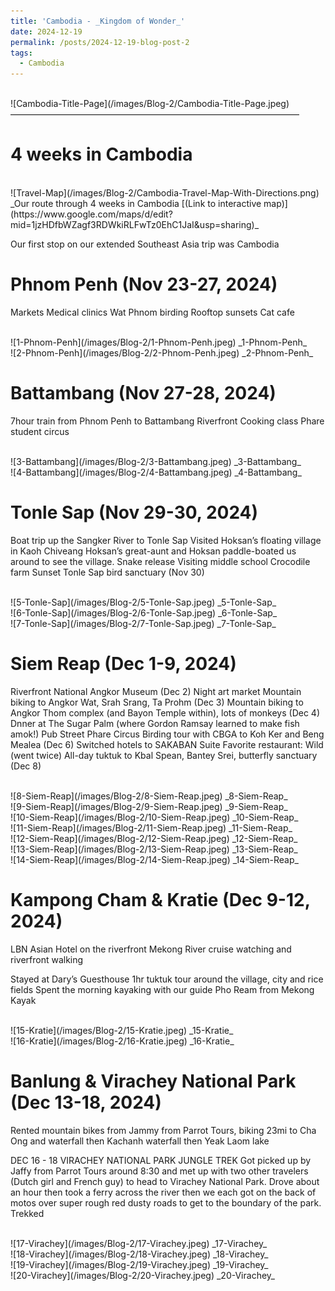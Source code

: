 ```yaml
---
title: 'Cambodia - _Kingdom of Wonder_'
date: 2024-12-19
permalink: /posts/2024-12-19-blog-post-2
tags:
  - Cambodia
---
```


<br/>
![Cambodia-Title-Page](/images/Blog-2/Cambodia-Title-Page.jpeg)
—————————————————————————————————

4 weeks in Cambodia
======
<br/>
![Travel-Map](/images/Blog-2/Cambodia-Travel-Map-With-Directions.png)
_Our route through 4 weeks in Cambodia [(Link to interactive map)](https://www.google.com/maps/d/edit?mid=1jzHDfbWZagf3RDWkiRLFwTz0EhC1JaI&usp=sharing)_

Our first stop on our extended Southeast Asia trip was Cambodia 


Phnom Penh (Nov 23-27, 2024)
======
Markets
Medical clinics
Wat Phnom birding
Rooftop sunsets
Cat cafe


<br/>
![1-Phnom-Penh](/images/Blog-2/1-Phnom-Penh.jpeg)
_1-Phnom-Penh_

<br/>
![2-Phnom-Penh](/images/Blog-2/2-Phnom-Penh.jpeg)
_2-Phnom-Penh_


Battambang (Nov 27-28, 2024)
======
7hour train from Phnom Penh to Battambang
Riverfront
Cooking class
Phare student circus 

<br/>
![3-Battambang](/images/Blog-2/3-Battambang.jpeg)
_3-Battambang_

<br/>
![4-Battambang](/images/Blog-2/4-Battambang.jpeg)
_4-Battambang_


Tonle Sap (Nov 29-30, 2024)
======
Boat trip up the Sangker River to Tonle Sap
Visited Hoksan’s floating village in Kaoh Chiveang
Hoksan’s great-aunt and Hoksan paddle-boated us around to see the village. 
Snake release
Visiting middle school
Crocodile farm
Sunset
Tonle Sap bird sanctuary (Nov 30)

<br/>
![5-Tonle-Sap](/images/Blog-2/5-Tonle-Sap.jpeg)
_5-Tonle-Sap_

<br/>
![6-Tonle-Sap](/images/Blog-2/6-Tonle-Sap.jpeg)
_6-Tonle-Sap_

<br/>
![7-Tonle-Sap](/images/Blog-2/7-Tonle-Sap.jpeg)
_7-Tonle-Sap_

Siem Reap (Dec 1-9, 2024)
======
Riverfront
National Angkor Museum (Dec 2) 
Night art market
Mountain biking to Angkor Wat, Srah Srang, Ta Prohm (Dec 3)
Mountain biking to Angkor Thom complex (and Bayon Temple within), lots of monkeys (Dec 4)
Dnner at The Sugar Palm (where Gordon Ramsay learned to make fish amok!)
Pub Street
Phare Circus
Birding tour with CBGA to Koh Ker and Beng Mealea (Dec 6)
Switched hotels to SAKABAN Suite
Favorite restaurant: Wild (went twice)
All-day tuktuk to Kbal Spean, Bantey Srei, butterfly sanctuary (Dec 8)

<br/>
![8-Siem-Reap](/images/Blog-2/8-Siem-Reap.jpeg)
_8-Siem-Reap_

<br/>
![9-Siem-Reap](/images/Blog-2/9-Siem-Reap.jpeg)
_9-Siem-Reap_

<br/>
![10-Siem-Reap](/images/Blog-2/10-Siem-Reap.jpeg)
_10-Siem-Reap_

<br/>
![11-Siem-Reap](/images/Blog-2/11-Siem-Reap.jpeg)
_11-Siem-Reap_

<br/>
![12-Siem-Reap](/images/Blog-2/12-Siem-Reap.jpeg)
_12-Siem-Reap_

<br/>
![13-Siem-Reap](/images/Blog-2/13-Siem-Reap.jpeg)
_13-Siem-Reap_

<br/>
![14-Siem-Reap](/images/Blog-2/14-Siem-Reap.jpeg)
_14-Siem-Reap_


Kampong Cham & Kratie (Dec 9-12, 2024)
======

LBN Asian Hotel on the riverfront
Mekong River cruise watching and riverfront walking 

Stayed at Dary’s Guesthouse
1hr tuktuk tour around the village, city and rice fields
Spent the morning kayaking with our guide Pho Ream from Mekong Kayak

<br/>
![15-Kratie](/images/Blog-2/15-Kratie.jpeg)
_15-Kratie_

<br/>
![16-Kratie](/images/Blog-2/16-Kratie.jpeg)
_16-Kratie_


Banlung & Virachey National Park (Dec 13-18, 2024)
======
Rented mountain bikes from Jammy from Parrot Tours, biking 23mi to Cha Ong and waterfall then Kachanh waterfall then Yeak Laom lake

DEC 16 - 18 VIRACHEY NATIONAL PARK JUNGLE TREK
Got picked up by Jaffy from Parrot Tours around 8:30 and met up with two other travelers (Dutch girl and French guy) to head to Virachey National Park. Drove about an hour then took a ferry across the river then we each got on the back of motos over super rough red dusty roads to get to the boundary of the park. Trekked

<br/>
![17-Virachey](/images/Blog-2/17-Virachey.jpeg)
_17-Virachey_

<br/>
![18-Virachey](/images/Blog-2/18-Virachey.jpeg)
_18-Virachey_

<br/>
![19-Virachey](/images/Blog-2/19-Virachey.jpeg)
_19-Virachey_

<br/>
![20-Virachey](/images/Blog-2/20-Virachey.jpeg)
_20-Virachey_





